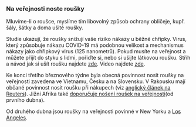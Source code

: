 ### Na veřejnosti noste roušky

Mluvíme-li o roušce, myslíme tím libovolný způsob ochrany obličeje, kupř. šály, šátky a doma ušité roušky.

Studie ukazují, že roušky snižují vaše riziko nákazy u běžné chřipky. Virus, který způsobuje nákazu COVID-19 má podobnou velikost a mechanismus nákazy jako chřipkový virus (125 nanometrů). Pokud musíte na veřejnost a můžete přijít do styku s lidmi, pořiďte si, nebo si ušijte látkovou roušku. Střih a návod jak si ušít roušku najdete [zde](https://prima-receptar.cz/fotopostup-jak-usit-pohodlnou-rousku/). Video najdete [zde](https://www.youtube.com/watch?v=bxPQFXuT7Ag).

Ke konci třetího březnového týdne byla obecná povinnost nosit roušky na veřejnosti zavedena ve Vietnamu, Česku a na Slovensku. V Rakousku mají občané povinnost nosit roušku při nákupech (viz [anglický článek na Reuters](https://www.reuters.com/article/us-health-coronavirus-austria-masks/austrian-supermarkets-hand-out-face-masks-before-they-become-compulsory-idUSKBN21J5Y9)). Jižní Afrika také [doporučuje nošení roušek na veřejnosti](https://www.dailymaverick.co.za/article/2020-04-01-the-great-mask-debate-policy-shifts-towards-masks-in-sa-and-elsewhere/)(od prvního dubna).

Od druhého dubna jsou roušky na veřejnosti povinné v New Yorku a [Los Angeles](https://twitter.com/ABC/status/1245670123823923200).
